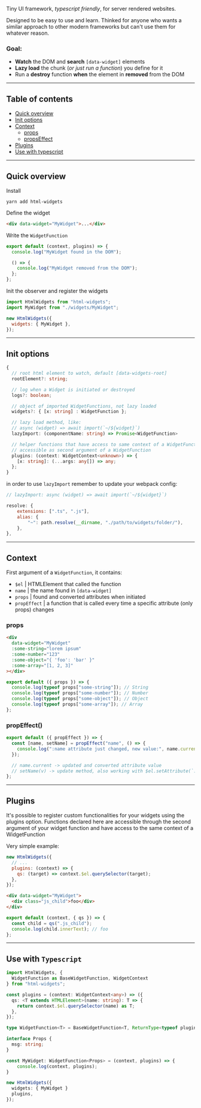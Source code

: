 Tiny UI framework, _typescript friendly_, for server rendered websites.

Designed to be easy to use and learn. Thinked for anyone who wants a similar approach to other modern frameworks but can't use them for whatever reason.

### **Goal**:

- **Watch** the DOM and **search** `[data-widget]` elements
- **Lazy load** the chunk (_or just run a function_) you define for it
- Run a **destroy** function **when** the element in **removed** from the DOM

---

## Table of contents

- [Quick overview](#quick-overview)
- [Init options](#init-options)
- [Context](#context)
  - [props](#props)
  - [propsEffect](#prop-effect)
- [Plugins](#plugins)
- [Use with typescript](#typescript)

---

## <h2 id="quick-overview">Quick overview</h2>

Install

```
yarn add html-widgets
```

Define the widget

```html
<div data-widget="MyWidget">...</div>
```

Write the `WidgetFunction`

```javascript
export default (context, plugins) => {
  console.log("MyWidget found in the DOM");

  () => {
    console.log("MyWidget removed from the DOM");
  };
};
```

Init the observer and register the widgets

```javascript
import HtmlWidgets from "html-widgets";
import MyWidget from "./widgets/MyWidget";

new HtmlWidgets({
  widgets: { MyWidget },
});
```

---

## <h2 id="init-options">Init options</h2>

```typescript
{
  // root html element to watch, default [data-widgets-root]
  rootElement?: string;

  // log when a Widget is initiated or destroyed
  logs?: boolean;

  // object of imported WidgetFunctions, not lazy loaded
  widgets?: { [x: string] : WidgetFunction };

  // lazy load method, like:
  // async (widget) => await import(`~/${widget}`)
  lazyImport: (componentName: string) => Promise<WidgetFunction>

  // helper functions that have access to same context of a WidgetFunction
  // accessible as second argument of a WidgetFunction
  plugins: (context: WidgetContext<unknown>) => {
    [x: string]: (...args: any[]) => any;
  };
}
```

in order to use `lazyImport` remember to update your webpack config:

```javascript
// lazyImport: async (widget) => await import(`~/${widget}`)

resolve: {
    extensions: [".ts", ".js"],
    alias: {
        "~": path.resolve(__dirname, "./path/to/widgets/folder/"),
    },
},
```

---

## <h2 id="context">Context</h2>

First argument of a `WidgetFunction`, it contains:

- `$el` | HTMLElement that called the function
- `name` | the name found in `[data-widget]`
- `props` | found and converted attributes when initiated
- `propEffect` | a function that is called every time a specific attribute (only props) changes

### <h3 id="props">props</h3>

```html
<div
  data-widget="MyWidget"
  :some-string="lorem ipsum"
  :some-number="123"
  :some-object="{ 'foo': 'bar' }"
  :some-array="[1, 2, 3]"
></div>
```

```javascript
export default ({ props }) => {
  console.log(typeof props["some-string"]); // String
  console.log(typeof props["some-number"]); // Number
  console.log(typeof props["some-object"]); // Object
  console.log(typeof props["some-array"]); // Array
};
```

### <h3 id="prop-effect">propEffect()</h3>

```javascript
export default ({ propEffect }) => {
  const [name, setName] = propEffect("name", () => {
    console.log(":name attribute just changed, new value:", name.current);
  });

  // name.current -> updated and converted attribute value
  // setName(v) -> update method, also working with $el.setAttribute(`:${name}`, v)
};
```

---

## <h2 id="plugins">Plugins</h2>

It's possible to register custom functionalities for your widgets using the plugins option. Functions declared here are accessible through the second argument of your widget function and have access to the same context of a WidgetFunction

Very simple example:

```javascript
new HtmlWidgets({
  // ...
  plugins: (context) => {
    qs: (target) => context.$el.querySelector(target);
  },
});
```

```html
<div data-widget="MyWidget">
  <div class="js_child">foo</div>
</div>
```

```javascript
export default (context, { qs }) => {
  const child = qs(".js_child");
  console.log(child.innerText); // foo
};
```

---

## <h2 id="typescript">Use with `Typescript`</h2>

```typescript
import HtmlWidgets, {
  WidgetFunction as BaseWidgetFunction, WidgetContext
} from "html-widgets";

const plugins = (context: WidgetContext<any>) => ({
  qs: <T extends HTMLElement>(name: string): T => {
    return context.$el.querySelector(name) as T;
  },
});

type WidgetFunction<T> = BaseWidgetFunction<T, ReturnType<typeof plugins>>;

interface Props {
  msg: string;
}

const MyWidget: WidgetFunction<Props> = (context, plugins) => {
    console.log(context, plugins);
}

new HtmlWidgets({
  widgets: { MyWidget }
  plugins,
});
```
